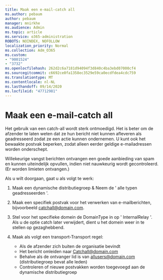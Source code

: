 ```yaml
---
title: Maak een e-mail-catch all
ms.author: pebaum
author: pebaum
manager: mnirkhe
ms.audience: Admin
ms.topic: article
ms.service: o365-administration
ROBOTS: NOINDEX, NOFOLLOW
localization_priority: Normal
ms.collection: Adm_O365
ms.custom:
- "9001524"
- "3732"
ms.openlocfilehash: 262d2c6a7181d94094f3d840c4ba3ebd07000cf4
ms.sourcegitcommit: c6692ce0fa1358ec3529e59ca0ecdfdea4cdc759
ms.translationtype: MT
ms.contentlocale: nl-NL
ms.lasthandoff: 09/14/2020
ms.locfileid: "47712981"
---
```

# <a name="create-an-email-catch-all"></a>Maak een e-mail-catch all

Het gebruik van een catch-all wordt sterk ontmoedigd. Het is beter om de afzender te laten weten dat ze hun bericht niet kunnen afleveren als geadresseerd zodat ze een actie kunnen ondernemen. U kunt ook het bewaakte postvak beperken, zodat alleen eerder geldige e-mailadressen worden onderschept. 

Willekeurige vangst berichten ontvangen een goede aanbieding van spam en kunnen uiteindelijk opvullen, indien niet nauwkeurig wordt gecontroleerd. (Er worden limieten ontvangen.) 

Als u wilt doorgaan, gaat u als volgt te werk:

1. Maak een dynamische distributiegroep & Neem de ' alle typen geadresseerden '.

2. Maak een specifiek postvak voor het verwerken van e-mailberichten, bijvoorbeeld catchall@domain.com.

3. Stel voor het specifieke domein de DomainType in op ' InternalRelay '. Als u de optie catch later verwijdert, dient u het domein weer in te stellen op gezaghebbend.

4. Maak als volgt een transport-Transport regel:

    - Als de afzender zich buiten de organisatie bevindt
    - Het bericht omleiden naar Catchall@domain.com
    - Behalve als de ontvanger lid is van allusers@domain.com (distributiegroep bevat alle leden)
    - Controleren of nieuwe postvakken worden toegevoegd aan de dynamische distributiegroep
